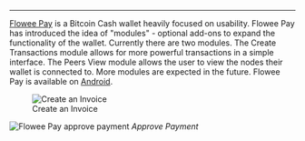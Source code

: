 ---
[Flowee Pay](https://flowee.org/products/pay/) is a Bitcoin Cash wallet heavily focused on usability. Flowee Pay has introduced the idea of "modules" - optional add-ons to expand the functionality of the wallet. Currently there are two modules. The Create Transactions module allows for more powerful transactions in a simple interface. The Peers View module allows the user to view the nodes their wallet is connected to. More modules are expected in the future. Flowee Pay is available on [Android](https://play.google.com/store/apps/details?id=org.flowee.pay).

<figure>
  <img src="https://play-lh.googleusercontent.com/nfRrL4twgbdSsfrSc4Tg6Mu1gjNsROUUXRgCbTeA-E_vjjpfzWBaAcMHyxWlXbn0avc=w2560-h1440-rw" alt="Create an Invoice"/>
  <figcaption>Create an Invoice</figcaption>
</figure>

![Flowee Pay approve payment](https://play-lh.googleusercontent.com/xtUY1t4fmKS4vD5t6TVk0GsWGxLyL_CdnP-206LvLnWtNCyGetFHSHtwRWDUdO8U9Man=w2560-h1440-rw)
*Approve Payment*